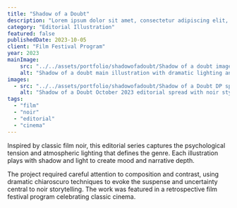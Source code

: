 ```yaml
---
title: "Shadow of a Doubt"
description: "Lorem ipsum dolor sit amet, consectetur adipiscing elit, sed do eiusmod tempor incididunt ut labore et dolore magna aliqua."
category: "Editorial Illustration"
featured: false
publishedDate: 2023-10-05
client: "Film Festival Program"
year: 2023
mainImage:
    src: "../../assets/portfolio/shadowofadoubt/Shadow of a doubt image 1_.png"
    alt: "Shadow of a doubt main illustration with dramatic lighting and shadows"
images:
  - src: "../../assets/portfolio/shadowofadoubt/Shadow of a Doubt DP spread 2.png"
    alt: "Shadow of a Doubt October 2023 editorial spread with noir styling"
tags:
  - "film"
  - "noir"
  - "editorial"
  - "cinema"
---
```


Inspired by classic film noir, this editorial series captures the psychological tension and atmospheric lighting that defines the genre. Each illustration plays with shadow and light to create mood and narrative depth.

The project required careful attention to composition and contrast, using dramatic chiaroscuro techniques to evoke the suspense and uncertainty central to noir storytelling. The work was featured in a retrospective film festival program celebrating classic cinema.
